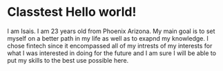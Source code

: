 # Classtest Hello world!   
I am Isais. I am 23 years old from Phoenix Arizona.
My main goal is to set myself on a better path in my life as well as to exapnd my knowledge.
I chose fintech since it encompassed all of my intrests of my interests for what I was interested in doing for the future and I am sure I will be able to put my skills to the best use possible here.